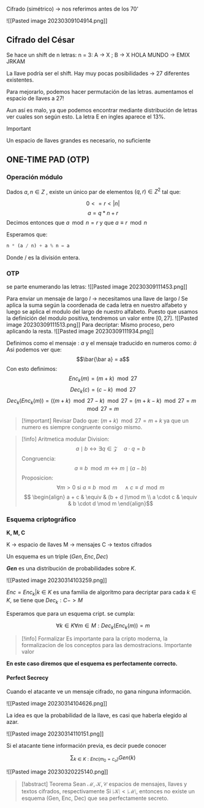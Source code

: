  
Cifrado (simétrico) -> nos referimos antes de los 70'

![[Pasted image 20230309104914.png]]

## Cifrado del César

Se hace un shift de n letras:
	n = 3: A -> X ; B -> X
	HOLA MUNDO -> EMIX JRKAM

La llave podría ser el shift. Hay muy pocas posibilidades -> 27 diferentes existentes.

Para mejorarlo, podemos hacer permutación de las letras. aumentamos el espacio de llaves a $27!$ 

Aun así es malo, ya que podemos encontrar mediante distribución de letras ver cuales son según esto. La letra E en ingles aparece el 13%. 

> [!important]
> Un espacio de llaves grandes es necesario, no suficiente

## ONE-TIME PAD (OTP)

### Operación módulo

Dados $a, n \in Z$ , existe un único par de elementos $(q, r) \in Z^2$ tal que:

$$0 <= r < |n|$$
$$a = q * n + r$$
	Decimos entonces que $a \mod n = r$    y que  $a \equiv r \mod n$ 

Esperamos que:
```python
n * (a / n) + a % n = a
```

Donde / es la división entera.

### OTP

se parte enumerando las letras:
![[Pasted image 20230309111453.png]]

Para enviar un mensaje de largo $l$ -> necesitamos una llave de largo $l$
Se aplica la suma según la coordenada de cada letra en nuestro alfabeto y luego se aplica el modulo del largo de nuestro alfabeto. 
Puesto que usamos la definición del modulo positiva, tendremos un valor entre $[0, 27]$.
![[Pasted image 20230309111513.png]]
Para decriptar:
Mismo proceso, pero aplicando la resta.
![[Pasted image 20230309111934.png]]

Definimos como el mensaje : $a$ y el mensaje traducido en numeros como: $\bar a$ 
Asi podemos ver que: 
$$\bar{\bar a} = a$$
Con esto definimos:
$$Enc_k(m)=(m+k) \mod 27$$
$$Dec_k(c)=(c-k) \mod 27$$
$$Dec_k(Enc_k(m))=((m+k) \mod 27 - k) \mod 27 = (m + k - k) \mod 27 = m \mod 27 = m$$

> [!important] Revisar
> Dado que: $(m + k) \mod 27 = m + k$ ya que un numero es siempre congruente consigo mismo.

> [!info] Aritmetica modular
> Division:
> $$a \mid b \leftrightarrow \exists q \in \mathcal{Z} \quad a \cdot q = b  $$
> Congruencia:
> $$a \equiv b \mod m \leftrightarrow  m \mid (a-b)$$
> Proposicion:
> $$\forall m > 0 \text{ si } a\equiv b \mod m \quad \land c \equiv d \mod m$$
> $$
\begin{align}
a + c  & \equiv  &  (b + d )\mod m \\
a \cdot c  & \equiv & b \cdot d \mod m
\end{align}$$


### Esquema criptográfico



**K, M, C**

K -> espacio de llaves
M -> mensajes
C -> textos cifrados

Un esquema es un triple ($Gen, Enc, Dec$)

**$Gen$** es una distribución de probabilidades sobre $K$.

![[Pasted image 20230314103259.png]]



$Enc = {Enc_k | k \in K}$ es una familia de algoritmo para decriptar para cada $k \in K$, se tiene que $Dec_k: C -> M$

Esperamos que para un esquema cript. se cumpla:

$$\forall k \in K \forall m \in M: Dec_k(Enc_k(m)) = m$$
> [!info] Formalizar
> Es importante para la cripto moderna, la formalizacion de los conceptos para las demostracions. Importante valor


**En este caso diremos que el esquema es perfectamente correcto.**

#### Perfect Secrecy

Cuando el atacante ve un mensaje cifrado, no gana ninguna información. 

![[Pasted image 20230314104626.png]]


La idea es que la probabilidad de la llave, es casi que haberla elegido al azar. 

![[Pasted image 20230314110151.png]]

Si el atacante tiene información previa, es decir puede conocer


$$\sum_{k \in K: Enc(m_{0}=c_{o})}Gen(k)$$

![[Pasted image 20230320225140.png]]


> [!abstract] Teorema
> Sean $\mathcal{M},\mathcal{K},\mathcal{C}$ espacios de mensajes, llaves y textos cifrados, respectivamente
> Si $\mid \mathcal{K}\mid < \mid \mathcal{M}\mid$, entonces no existe un esquema (Gen, Enc, Dec) que sea perfectamente secreto.


